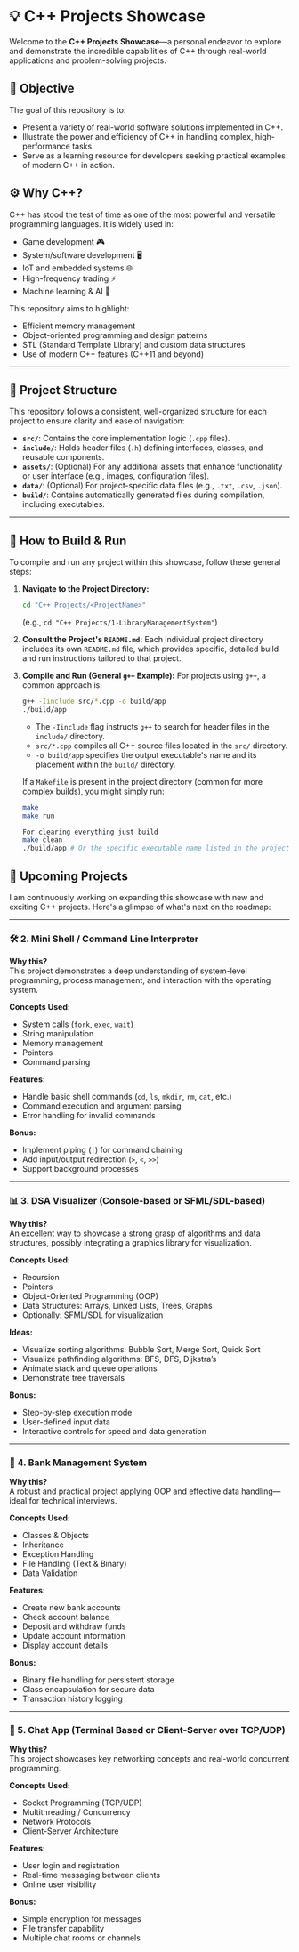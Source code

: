 # 💡 C++ Projects Showcase

Welcome to the **C++ Projects Showcase**—a personal endeavor to explore and demonstrate the incredible capabilities of C++ through real-world applications and problem-solving projects.

## 🎯 Objective

The goal of this repository is to:

- Present a variety of real-world software solutions implemented in C++.
- Illustrate the power and efficiency of C++ in handling complex, high-performance tasks.
- Serve as a learning resource for developers seeking practical examples of modern C++ in action.

## ⚙️ Why C++?

C++ has stood the test of time as one of the most powerful and versatile programming languages. It is widely used in:

- Game development 🎮
- System/software development 🖥️
- IoT and embedded systems 🌐
- High-frequency trading ⚡
- Machine learning & AI 🚀

This repository aims to highlight:

- Efficient memory management
- Object-oriented programming and design patterns
- STL (Standard Template Library) and custom data structures
- Use of modern C++ features (C++11 and beyond)

---

## 📂 Project Structure

This repository follows a consistent, well-organized structure for each project to ensure clarity and ease of navigation:

- **`src/`**: Contains the core implementation logic (`.cpp` files).
- **`include/`**: Holds header files (`.h`) defining interfaces, classes, and reusable components.
- **`assets/`**: (Optional) For any additional assets that enhance functionality or user interface (e.g., images, configuration files).
- **`data/`**: (Optional) For project-specific data files (e.g., `.txt`, `.csv`, `.json`).
- **`build/`**: Contains automatically generated files during compilation, including executables.

---

## 🚀 How to Build & Run

To compile and run any project within this showcase, follow these general steps:

1.  **Navigate to the Project Directory:**

    ```bash
    cd "C++ Projects/<ProjectName>"
    ```

    (e.g., `cd "C++ Projects/1-LibraryManagementSystem"`)

2.  **Consult the Project's `README.md`:** Each individual project directory includes its own `README.md` file, which provides specific, detailed build and run instructions tailored to that project.

3.  **Compile and Run (General `g++` Example):**
    For projects using `g++`, a common approach is:

    ```bash
    g++ -Iinclude src/*.cpp -o build/app
    ./build/app
    ```

    - The `-Iinclude` flag instructs `g++` to search for header files in the `include/` directory.
    - `src/*.cpp` compiles all C++ source files located in the `src/` directory.
    - `-o build/app` specifies the output executable's name and its placement within the `build/` directory.

    If a `Makefile` is present in the project directory (common for more complex builds), you might simply run:

    ```bash
    make
    make run

    For clearing everything just build
    make clean
    ./build/app # Or the specific executable name listed in the project's README.md
    ```

## 🚧 Upcoming Projects

I am continuously working on expanding this showcase with new and exciting C++ projects. Here's a glimpse of what's next on the roadmap:

---

### 🛠️ 2. Mini Shell / Command Line Interpreter

**Why this?**  
This project demonstrates a deep understanding of system-level programming, process management, and interaction with the operating system.

**Concepts Used:**

- System calls (`fork`, `exec`, `wait`)
- String manipulation
- Memory management
- Pointers
- Command parsing

**Features:**

- Handle basic shell commands (`cd`, `ls`, `mkdir`, `rm`, `cat`, etc.)
- Command execution and argument parsing
- Error handling for invalid commands

**Bonus:**

- Implement piping (`|`) for command chaining
- Add input/output redirection (`>`, `<`, `>>`)
- Support background processes

---

### 📊 3. DSA Visualizer (Console-based or SFML/SDL-based)

**Why this?**  
An excellent way to showcase a strong grasp of algorithms and data structures, possibly integrating a graphics library for visualization.

**Concepts Used:**

- Recursion
- Pointers
- Object-Oriented Programming (OOP)
- Data Structures: Arrays, Linked Lists, Trees, Graphs
- Optionally: SFML/SDL for visualization

**Ideas:**

- Visualize sorting algorithms: Bubble Sort, Merge Sort, Quick Sort
- Visualize pathfinding algorithms: BFS, DFS, Dijkstra’s
- Animate stack and queue operations
- Demonstrate tree traversals

**Bonus:**

- Step-by-step execution mode
- User-defined input data
- Interactive controls for speed and data generation

---

### 🏦 4. Bank Management System

**Why this?**  
A robust and practical project applying OOP and effective data handling—ideal for technical interviews.

**Concepts Used:**

- Classes & Objects
- Inheritance
- Exception Handling
- File Handling (Text & Binary)
- Data Validation

**Features:**

- Create new bank accounts
- Check account balance
- Deposit and withdraw funds
- Update account information
- Display account details

**Bonus:**

- Binary file handling for persistent storage
- Class encapsulation for secure data
- Transaction history logging

---

### 💬 5. Chat App (Terminal Based or Client-Server over TCP/UDP)

**Why this?**  
This project showcases key networking concepts and real-world concurrent programming.

**Concepts Used:**

- Socket Programming (TCP/UDP)
- Multithreading / Concurrency
- Network Protocols
- Client-Server Architecture

**Features:**

- User login and registration
- Real-time messaging between clients
- Online user visibility

**Bonus:**

- Simple encryption for messages
- File transfer capability
- Multiple chat rooms or channels
